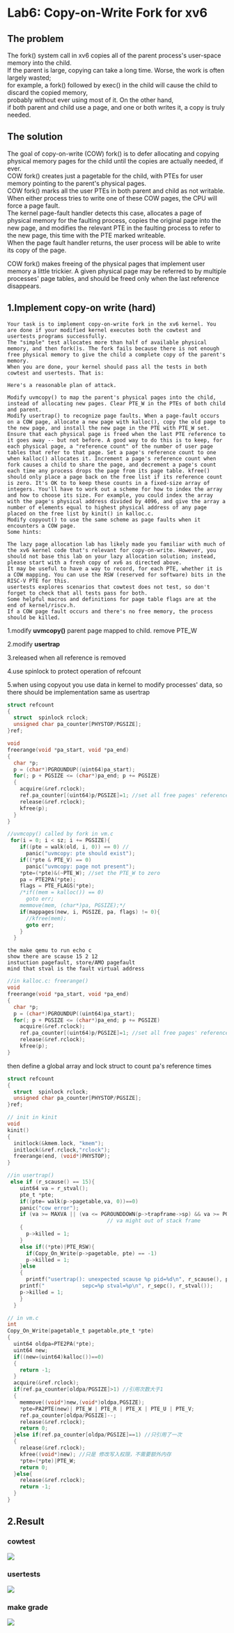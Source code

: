 # Lab6: Copy-on-Write Fork for xv6
## The problem
The fork() system call in xv6 copies all of the parent process's user-space memory into the child.  
If the parent is large, copying can take a long time. Worse, the work is often largely wasted;  
for example, a fork() followed by exec() in the child will cause the child to discard the copied memory,  
probably without ever using most of it. On the other hand,  
if both parent and child use a page, and one or both writes it, a copy is truly needed.
## The solution
The goal of copy-on-write (COW) fork() is to defer allocating and copying physical memory pages for the child until the copies are actually needed, if ever.  
COW fork() creates just a pagetable for the child, with PTEs for user memory pointing to the parent's physical pages.   
COW fork() marks all the user PTEs in both parent and child as not writable. When either process tries to write one of these COW pages, the CPU will force a page fault.  
The kernel page-fault handler detects this case, allocates a page of physical memory for the faulting process, copies the original page into the new page, and modifies the relevant PTE in the faulting process to refer to the new page, this time with the PTE marked writeable.  
When the page fault handler returns, the user process will be able to write its copy of the page.

COW fork() makes freeing of the physical pages that implement user memory a little trickier. A given physical page may be referred to by multiple processes' page tables, and should be freed only when the last reference disappears. 

## 1.Implement copy-on write (hard)
```
Your task is to implement copy-on-write fork in the xv6 kernel. You are done if your modified kernel executes both the cowtest and usertests programs successfully. 
The "simple" test allocates more than half of available physical memory, and then fork()s. The fork fails because there is not enough free physical memory to give the child a complete copy of the parent's memory. 
When you are done, your kernel should pass all the tests in both cowtest and usertests. That is:
```
```
Here's a reasonable plan of attack.

Modify uvmcopy() to map the parent's physical pages into the child, instead of allocating new pages. Clear PTE_W in the PTEs of both child and parent.
Modify usertrap() to recognize page faults. When a page-fault occurs on a COW page, allocate a new page with kalloc(), copy the old page to the new page, and install the new page in the PTE with PTE_W set.
Ensure that each physical page is freed when the last PTE reference to it goes away -- but not before. A good way to do this is to keep, for each physical page, a "reference count" of the number of user page tables that refer to that page. Set a page's reference count to one when kalloc() allocates it. Increment a page's reference count when fork causes a child to share the page, and decrement a page's count each time any process drops the page from its page table. kfree() should only place a page back on the free list if its reference count is zero. It's OK to to keep these counts in a fixed-size array of integers. You'll have to work out a scheme for how to index the array and how to choose its size. For example, you could index the array with the page's physical address divided by 4096, and give the array a number of elements equal to highest physical address of any page placed on the free list by kinit() in kalloc.c.
Modify copyout() to use the same scheme as page faults when it encounters a COW page.
Some hints:

The lazy page allocation lab has likely made you familiar with much of the xv6 kernel code that's relevant for copy-on-write. However, you should not base this lab on your lazy allocation solution; instead, please start with a fresh copy of xv6 as directed above.
It may be useful to have a way to record, for each PTE, whether it is a COW mapping. You can use the RSW (reserved for software) bits in the RISC-V PTE for this.
usertests explores scenarios that cowtest does not test, so don't forget to check that all tests pass for both.
Some helpful macros and definitions for page table flags are at the end of kernel/riscv.h.
If a COW page fault occurs and there's no free memory, the process should be killed.
```
1.modify **uvmcopy()** parent page mapped to child. remove PTE_W 

2.modify **usertrap** 

3.released when all reference is removed 

4.use spinlock to protect operation of refcount

5.when using copyout you use data in kernel to modify processes' data, so there should be implementation same as usertrap

```c
struct refcount
{
  struct  spinlock rclock;
  unsigned char pa_counter[PHYSTOP/PGSIZE];
}ref;

void
freerange(void *pa_start, void *pa_end)
{
  char *p;
  p = (char*)PGROUNDUP((uint64)pa_start);
  for(; p + PGSIZE <= (char*)pa_end; p += PGSIZE)
  {
    acquire(&ref.rclock);
    ref.pa_counter[(uint64)p/PGSIZE]=1; //set all free pages' reference count = 1
    release(&ref.rclock);
    kfree(p);
  }
}
```

```c
//uvmcopy() called by fork in vm.c
 for(i = 0; i < sz; i += PGSIZE){
    if((pte = walk(old, i, 0)) == 0) // 
      panic("uvmcopy: pte should exist");
    if((*pte & PTE_V) == 0)
      panic("uvmcopy: page not present");
    *pte=(*pte)&(~PTE_W); //set the PTE_W to zero
    pa = PTE2PA(*pte);
    flags = PTE_FLAGS(*pte);
    /*if((mem = kalloc()) == 0)
      goto err;
    memmove(mem, (char*)pa, PGSIZE);*/
    if(mappages(new, i, PGSIZE, pa, flags) != 0){
      //kfree(mem);
      goto err;
    }
  }
```
```
the make qemu to run echo c
show there are scause 15 2 12 
instuction pagefault, store/AMO pagefault
mind that stval is the fault virtual address
```
```c
//in kalloc.c: freerange()
void
freerange(void *pa_start, void *pa_end)
{
  char *p;
  p = (char*)PGROUNDUP((uint64)pa_start);
  for(; p + PGSIZE <= (char*)pa_end; p += PGSIZE)
    acquire(&ref.rclock);
    ref.pa_counter[(uint64)p/PGSIZE]=1; //set all free pages' reference count = 1
    release(&ref.rclock);
    kfree(p);
}
```
then define a global array and lock struct to count pa's reference times
```c
struct refcount
{
  struct  spinlock rclock;
  unsigned char pa_counter[PHYSTOP/PGSIZE];
}ref;

// init in kinit
void
kinit()
{
  initlock(&kmem.lock, "kmem");
  initlock(&ref.rclock,"rclock");
  freerange(end, (void*)PHYSTOP);
}
```

```c
//in usertrap()
 else if (r_scause() == 15){ 
    uint64 va = r_stval();
    pte_t *pte;
    if((pte= walk(p->pagetable,va, 0))==0)
    panic("cow error");
    if (va >= MAXVA || (va <= PGROUNDDOWN(p->trapframe->sp) && va >= PGROUNDDOWN(p->trapframe->sp) - PGSIZE))// just like in lazy allocation. notice the valid of va
                                // va might out of stack frame
    {
      p->killed = 1;
    }
    else if((*pte)|PTE_RSW){
      if(Copy_On_Write(p->pagetable, pte) == -1)
      p->killed = 1;
    }else
    {
      printf("usertrap(): unexpected scause %p pid=%d\n", r_scause(), p->pid);
    printf("            sepc=%p stval=%p\n", r_sepc(), r_stval());
    p->killed = 1;
    }
  }
```
```c
// in vm.c
int
Copy_On_Write(pagetable_t pagetable,pte_t *pte)
{
  uint64 oldpa=PTE2PA(*pte);
  uint64 new;
  if((new=(uint64)kalloc())==0)
  {
    return -1;
  }
  acquire(&ref.rclock);
  if(ref.pa_counter[oldpa/PGSIZE]>1) //引用次数大于1
  {
    memmove((void*)new,(void*)oldpa,PGSIZE);
    *pte=PA2PTE(new)| PTE_W | PTE_R | PTE_X | PTE_U | PTE_V;
    ref.pa_counter[oldpa/PGSIZE]--;
    release(&ref.rclock);
    return 0;
  }else if(ref.pa_counter[oldpa/PGSIZE]==1) //只引用了一次
  {
    release(&ref.rclock);
    kfree((void*)new); //只是 修改写入权限，不需要额外内存
    *pte=(*pte)|PTE_W;
    return 0;
  }else{
    release(&ref.rclock);
    return -1;
  }
}
```
## 2.Result
### cowtest
<image src="cowtest.PNG"> 

### usertests
<image src="usertests.PNG"> 

### make grade
<image src="grade.PNG">

